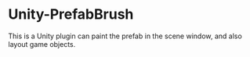 # Unity-PrefabBrush
This is a Unity plugin can paint the prefab in the scene window, and also layout game objects.
